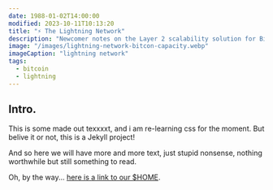 ```yaml
---
date: 1988-01-02T14:00:00
modified: 2023-10-11T10:13:20
title: "⚡️ The Lightning Network"
description: "Newcomer notes on the Layer 2 scalability solution for Bitcoin"
image: "/images/lightning-network-bitcon-capacity.webp"
imageCaption: "lightning network"
tags:
  - bitcoin
  - lightning
---
```


<div class="wrapper mt-2">
    <h2 id="intro" class="h3 font-italic">Intro.</h2>
    <p>
        This is some made out texxxxt, and i am re-learning css for the moment.
        But belive it or not, this is a Jekyll project!
    </p>       
    <p>
        And so here we will have more and more text, just stupid nonsense, nothing worthwhile but still something
        to read.
    </p>
    <p>Oh, by the way... <a href="/">here is a link to our $HOME</a>.</p>
    <!-- <hr> -->

</div>
